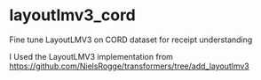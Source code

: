 # layoutlmv3_cord
Fine tune LayoutLMV3 on CORD dataset for receipt understanding

I Used the LayoutLMV3 implementation from https://github.com/NielsRogge/transformers/tree/add_layoutlmv3
